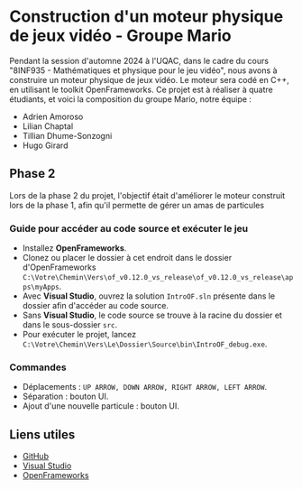 # Construction d'un moteur physique de jeux vidéo - Groupe Mario

Pendant la session d'automne 2024 à l'UQAC, dans le cadre du cours "8INF935 - Mathématiques et physique pour le jeu vidéo", nous avons à construire un moteur physique de jeux vidéo.
Le moteur sera codé en C++, en utilisant le toolkit OpenFrameworks. Ce projet est à réaliser à quatre étudiants, et voici la composition du groupe Mario, notre équipe :
- Adrien Amoroso
- Lilian Chaptal
- Tillian Dhume-Sonzogni
- Hugo Girard

## Phase 2

Lors de la phase 2 du projet, l'objectif était d'améliorer le moteur construit lors de la phase 1, afin qu'il permette de gérer un amas de particules

### Guide pour accéder au code source et exécuter le jeu

- Installez **OpenFrameworks**.
- Clonez ou placer le dossier à cet endroit dans le dossier d'OpenFrameworks `C:\Votre\Chemin\Vers\of_v0.12.0_vs_release\of_v0.12.0_vs_release\apps\myApps`.
- Avec **Visual Studio**, ouvrez la solution `IntroOF.sln` présente dans le dossier afin d'accéder au code source.
- Sans **Visual Studio**, le code source se trouve à la racine du dossier et dans le sous-dossier `src`.
- Pour exécuter le projet, lancez `C:\Votre\Chemin\Vers\Le\Dossier\Source\bin\IntroOF_debug.exe`.

### Commandes

- Déplacements : `UP ARROW, DOWN ARROW, RIGHT ARROW, LEFT ARROW`.
- Séparation : bouton UI.
- Ajout d'une nouvelle particule : bouton UI.

## Liens utiles

- [GitHub](https://github.com/Hugo0207/MPJV_Mario)
- [Visual Studio](https://visualstudio.microsoft.com)
- [OpenFrameworks](https://openframeworks.cc)
